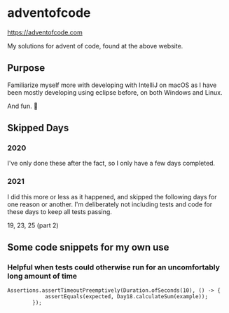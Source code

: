 # adventofcode

https://adventofcode.com

My solutions for advent of code, found at the above website.

## Purpose

Familiarize myself more with developing with IntelliJ on macOS as I have been mostly developing using eclipse before, on
both Windows and Linux.

And fun. 🥳

## Skipped Days

### 2020

I've only done these after the fact, so I only have a few days completed.

### 2021

I did this more or less as it happened, and skipped the following days for one reason or another.
I'm deliberately not including tests and code for these days to keep all tests passing.

19, 23, 25 (part 2)

## Some code snippets for my own use

### Helpful when tests could otherwise run for an uncomfortably long amount of time

```
Assertions.assertTimeoutPreemptively(Duration.ofSeconds(10), () -> {
            assertEquals(expected, Day18.calculateSum(example));
        });
```

